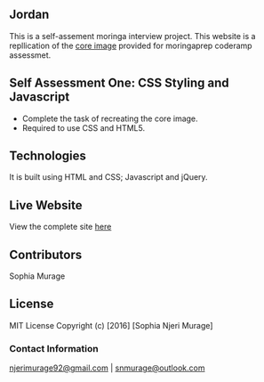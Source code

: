 ## Jordan 
This is a self-assement moringa interview project. This website is a repllication of the [core image](https://github.com/SophiaNM/selfassessment1/blob/master/core.jpg) provided for moringaprep coderamp assessmet.

## Self Assessment One: CSS Styling and Javascript
- Complete the task of recreating the core image.
- Required to use CSS and HTML5.

## Technologies
It is built using HTML and CSS; Javascript and jQuery.

## Live Website 
View the complete site [here](https://sophianm.github.io/selfassessment1/)

## Contributors
Sophia Murage
 
## License
MIT License Copyright (c) [2016] [Sophia Njeri Murage]

### Contact Information
njerimurage92@gmail.com | snmurage@outlook.com
